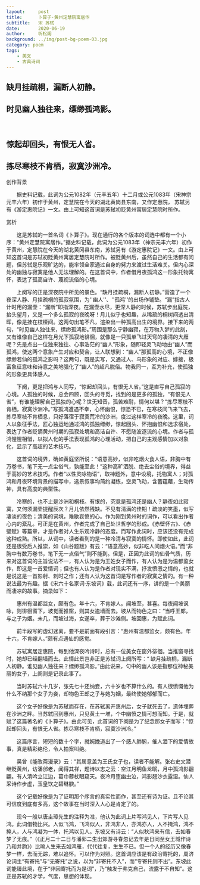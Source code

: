 ```yaml
---
layout:     post
title:      卜算子·黄州定慧院寓居作
subtitle:   宋 苏轼
date:       2020-06-19
author:     听松阁
background: ../img/post-bg-poem-03.jpg
category: poem
tags:
    - 美文
    - 古典诗词
---
```


## 缺月挂疏桐，漏断人初静。
## 时见幽人独往来，缥缈孤鸿影。
&nbsp;
## 惊起却回头，有恨无人省。
## 拣尽寒枝不肯栖，寂寞沙洲冷。



创作背景

　　据史料记载，此词为公元1082年（元丰五年）十二月或公元1083年（宋神宗元丰六年）初作于黄州，定慧院在今天的湖北黄岗县东南，又作定惠院， 苏轼另有《游定惠院记》一文。由上可知这首词是苏轼初贬黄州寓居定慧院时所作。 



赏析

　　这是苏轼的一首名词《卜算子》。现在通行的各个版本的词选中都有一个小序：“黄州定慧院寓居作。”据史料记载，此词为公元1083年（神宗元丰六年）初作于黄州，定慧院在今天的湖北黄冈县东南，苏轼另有《游定惠院记》一文。由上可知这首词是苏轼初贬黄州寓居定慧院时所作。被贬黄州后，虽然自己的生活都有问题，但苏轼是乐观旷达的，能率领全家通过自身的努力来渡过生活难关。但内心深处的幽独与寂寞是他人无法理解的。在这首词中，作者借月夜孤鸿这一形象托物寓怀，表达了孤高自许、蔑视流俗的心境。　

　　上阕写的正是深夜院中所见的景色。“缺月挂疏桐，漏断人初静。”营造了一个夜深人静、月挂疏桐的孤寂氛围，为''幽人''、''孤鸿''的出场作铺垫。“漏”指古人计时用的漏壶：“漏断”即指深夜。在漏壶水尽，更深人静的时候，苏轼步出庭院，抬头望月，又是一个多么孤寂的夜晚呀！月儿似乎也知趣，从稀疏的桐树间透出清晖，像是挂在枝桠间。这两句出笔不凡，渲染出一种孤高出生的境界。接下来的两句，“时见幽人独往来，缥缈孤鸿影。”周围是那么宁静幽寂，在万物入梦的此刻，又有谁像自己这样在月光下孤寂地徘徊，就像是一只孤单飞过天穹的凄清的大雁呢？先是点出一位独来独往、心事浩茫的“幽人”形象，随即轻灵飞动地由“幽人”而孤鸿，使这两个意象产生对应和契合，让人联想到：“幽人”那孤高的心境，不正像缥缈若仙的孤鸿之影吗？这两句，既是实写，又通过人、鸟形象的对应、嫁接，极富象征意味和诗意之美地强化了“幽人”的超凡脱俗。物我同一，互为补充，使孤独的形象更具体感人。

　　下阕，更是把鸿与人同写，“惊起却回头，有恨无人省。”这是直写自己孤寂的心境。人孤独的时候，总会四顾，回头的寻觅，找到的是更多的孤独，“有恨无人省”，有谁能理解自己孤独的心呢？世无知音，孤苦难耐，情何以堪？“拣尽寒枝不肯栖，寂寞沙洲冷。”写孤鸿遭遇不幸，心怀幽恨，惊恐不已，在寒枝间飞来飞去，拣尽寒枝不肯栖息，只好落宿于寂寞荒冷的沙洲，度过这样寒冷的夜晚。这里，词人以象征手法，匠心独运地通过鸿的孤独缥缈，惊起回头、怀抱幽恨和选求宿处，表达了作者贬谪黄州时期的孤寂处境和高洁自许、不愿随波逐流的心境。作者与孤鸿惺惺相惜，以拟人化的手法表现孤鸿的心理活动，把自己的主观感情加以对象化，显示了高超的艺术技巧。 　

　　这首词的境界，确如黄庭坚所说：“语意高妙，似非吃烟火食人语，非胸中有万卷书，笔下无一点尘俗气，孰能至此！”这种高旷洒脱、绝去尘俗的境界，得益于高妙的艺术技巧。作者“以性灵咏物语”，取神题外，意中设境，托物寓人；对孤鸿和月夜环境背景的描写中，选景叙事均简约凝练，空灵飞动，含蓄蕴藉，生动传神，具有高度的典型性。

　　冷寒的，也不止是沙洲和桐枝。有恨的，究竟是孤鸿还是幽人？静夜如此寂寞，又何须漏壶提醒辰次？月儿依然残缺。不见有清满的佳期！疏淡的笑墨，似写凄淡的夜色；清美的词境，难歇哀愤的心。作为刚到黄州时的词作，可以看出作者心内的紊乱。可正是在黄州，作者完成了自己处世哲学的形成。《赤壁怀古》、《赤壁赋》等篇章，才是作者对人生乐观冷静的态度。而写作此词时，应该还没有完成这种成熟。所以，从词中，读者看到的是一种冷清与寂寞的情怀。即使如此，此词还是很受后人推崇，如《山谷题跋》有云：“语意高妙，似非吃人间烟火语。”而“非胸中有数万卷书，笔下无一点俗气”则不能到。但是，正因为此词的仙骨气质，历来对这首词的主旨说法不一，有人认为是为王姓女子而作，有人认为是为温都监女作，即这是一首爱情词；但也有人认为是作者对现实不满，抒发愤懑之情的，也就是说这是一首影射、刺时之作；还有人认为这首词是写作者的寂寞之情的。有一种说法最为有趣。据《宋六十名家词·东坡词》载，此词还有一序，讲的是一个美丽而凄凉的故事。摘录如下：

　　惠州有温都监女，颇有色。年十六，不肯嫁人。闻坡至，甚喜。每夜闻坡讽咏，则徘徊窗下，坡觉而推窗，则其女逾墙而去。坡从而物色之曰：“当呼王郎，与之子为姻。未几，而坡过海，女遂卒，葬于沙滩侧。坡回惠，为赋此词。

　　前半段写的虚幻迷离，要不是前面有段引言：“惠州有温都监女，颇有色。年十六，不肯嫁人。”颇有点遇仙的感觉。

　　苏轼寓居定惠院，每到他深夜吟诗时，总有一位美女在窗外徘徊。当推窗寻找时，她却已经翻墙而去。此情此景岂非正是苏轼词上阕所写：“ 缺月挂疏桐，漏断人初静。谁见幽人独往来？缥缈孤鸿影。”由此说来，句中的幽人该是指那位神秘美丽的女子，上阕则是记录此事了。

　　当时苏轼六十几岁，张先七十还纳妾，六十岁也不算什么的。有人很愤慨他为什么不纳那个女子为妾，却物色王郎之子与她为姻，最终使她郁郁而亡。

　　这个女子好像是为苏轼而存在，在苏轼离开惠州后，女子就死去了，遗体埋葬在沙洲之畔。当苏轼回到惠州，只见黄土一堆，个中幽愤之情可想而知。于是，就赋了这篇著名的《卜算子》。由此可见，此首词的下阕是为了纪念那女子而写：“惊起却回头，有恨无人省。拣尽寒枝不肯栖，寂寞沙洲冷。”

　　这篇序言，短短的数十个字，就婉娩道出了一个感人肺腑，催人泪下的爱情故事，真是精彩绝伦，令人拍案叫绝。

　　吴曾《能改斋漫录》云：“其属意盖为王氏女子也，读者不能解。张右史文潜继贬黄州，访潘邠老，闻得其祥，题诗以志之云：空江月明鱼龙眠，月中孤鸿影翩翩。有人清吟立江边，葛巾藜杖眼窥天。夜冷月堕幽虫泣，鸿影翘沙衣露湿。仙人采诗作步虚，玉皇饮之碧琳腴。”

　　这个记载好像是为了证明那个序言的真实性而作，甚至还有诗为证。且不论其可信度到底有多高，这个故事在当时深入人心是肯定了的。

　　现今一般以唐圭璋先生的注释为准，他认为此词上片写鸿见人，下片写人见鸿。此词借物比兴。人似飞鸿，飞鸿似人，非鸿非人，亦鸿亦人，人不掩鸿，鸿不掩人，人与鸿凝为一体，托鸿以见人。东坡又有诗云：“人似秋鸿来有信，去如春梦了无痕。”（《正月二十二日与潘郭二生出郊游寻春忽记去年是日同至女王城作诗乃和并韵》）比喻人生来去如鸿雁，代代往复，生生不已。但一个人的经历又像春梦一样，去而无踪，难以追怀。可以作为对照。这首词应该是有政治寄托的，周济论词主“有寄托”与“无寄托”之说，以为“非寄托不入”，而“专寄托则不出”。东坡此词能臻此境，在于“非因寄托而为是词”，乃“触发于弗克自己，流露于不自知”。这正是苏轼的才学，气度，思想的体现。
